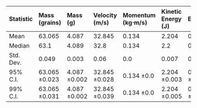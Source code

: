 | Statistic   | Mass (grains)   | Mass (g)     | Velocity (m/s)   | Momentum (kg⋅m/s)   | Kinetic Energy (J)   | Efficiency   |
|:------------|:----------------|:-------------|:-----------------|:--------------------|:---------------------|:-------------|
| Mean        | 63.065          | 4.087        | 32.845           | 0.134               | 2.204                | 0.782        |
| Median      | 63.1            | 4.089        | 32.8             | 0.134               | 2.2                  | 0.781        |
| Std. Dev.   | 0.049           | 0.003        | 0.06             | 0.0                 | 0.007                | 0.003        |
| 95% C.I.    | 63.065 ±0.023   | 4.087 ±0.002 | 32.845 ±0.028    | 0.134 ±0.0          | 2.204 ±0.003         | 0.782 ±0.001 |
| 99% C.I.    | 63.065 ±0.031   | 4.087 ±0.002 | 32.845 ±0.039    | 0.134 ±0.0          | 2.204 ±0.005         | 0.782 ±0.002 |